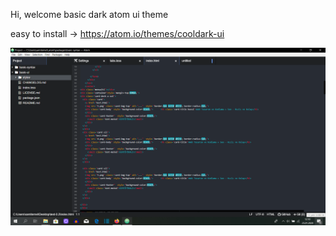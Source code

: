 Hi, welcome basic dark atom ui theme

easy to install -> https://atom.io/themes/cooldark-ui


![A screenshot of your theme](atom.png)
